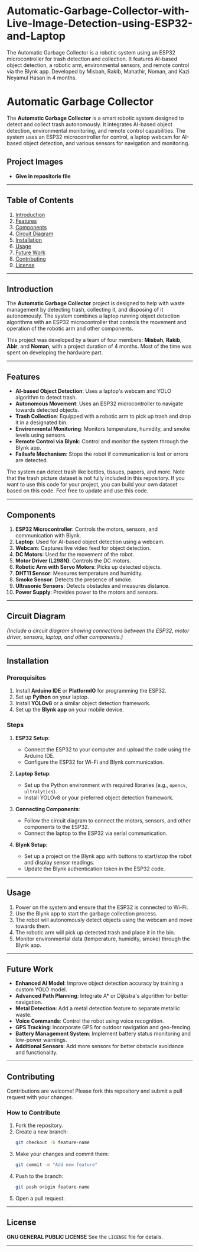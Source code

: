 # Automatic-Garbage-Collector-with-Live-Image-Detection-using-ESP32-and-Laptop
The Automatic Garbage Collector is a robotic system using an ESP32 microcontroller for trash detection and collection. It features AI-based object detection, a robotic arm, environmental sensors, and remote control via the Blynk app. Developed by Misbah, Rakib, Mahathir, Noman, and Kazi Neyamul Hasan in 4 months.
# Automatic Garbage Collector

The **Automatic Garbage Collector** is a smart robotic system designed to detect and collect trash autonomously. It integrates AI-based object detection, environmental monitoring, and remote control capabilities. The system uses an ESP32 microcontroller for control, a laptop webcam for AI-based object detection, and various sensors for navigation and monitoring.

## Project Images

- **Give in repositorie file**

---

## Table of Contents

1. [Introduction](#introduction)
2. [Features](#features)
3. [Components](#components)
4. [Circuit Diagram](#circuit-diagram)
5. [Installation](#installation)
6. [Usage](#usage)
7. [Future Work](#future-work)
8. [Contributing](#contributing)
9. [License](#license)

---

## Introduction

The **Automatic Garbage Collector** project is designed to help with waste management by detecting trash, collecting it, and disposing of it autonomously. The system combines a laptop running object detection algorithms with an ESP32 microcontroller that controls the movement and operation of the robotic arm and other components.

This project was developed by a team of four members: **Misbah**, **Rakib**, **Abir**, and **Noman**, with a project duration of 4 months. Most of the time was spent on developing the hardware part.

---

## Features

- **AI-based Object Detection**: Uses a laptop's webcam and YOLO algorithm to detect trash.
- **Autonomous Movement**: Uses an ESP32 microcontroller to navigate towards detected objects.
- **Trash Collection**: Equipped with a robotic arm to pick up trash and drop it in a designated bin.
- **Environmental Monitoring**: Monitors temperature, humidity, and smoke levels using sensors.
- **Remote Control via Blynk**: Control and monitor the system through the Blynk app.
- **Failsafe Mechanism**: Stops the robot if communication is lost or errors are detected.

The system can detect trash like bottles, tissues, papers, and more. Note that the trash picture dataset is not fully included in this repository. If you want to use this code for your project, you can build your own dataset based on this code. Feel free to update and use this code.

---

## Components

1. **ESP32 Microcontroller**: Controls the motors, sensors, and communication with Blynk.
2. **Laptop**: Used for AI-based object detection using a webcam.
3. **Webcam**: Captures live video feed for object detection.
4. **DC Motors**: Used for the movement of the robot.
5. **Motor Driver (L298N)**: Controls the DC motors.
6. **Robotic Arm with Servo Motors**: Picks up detected objects.
7. **DHT11 Sensor**: Measures temperature and humidity.
8. **Smoke Sensor**: Detects the presence of smoke.
9. **Ultrasonic Sensors**: Detects obstacles and measures distance.
10. **Power Supply**: Provides power to the motors and sensors.

---

## Circuit Diagram

*(Include a circuit diagram showing connections between the ESP32, motor driver, sensors, laptop, and other components.)*

---

## Installation

### Prerequisites

1. Install **Arduino IDE** or **PlatformIO** for programming the ESP32.
2. Set up **Python** on your laptop.
3. Install **YOLOv8** or a similar object detection framework.
4. Set up the **Blynk app** on your mobile device.

### Steps

1. **ESP32 Setup**:
   - Connect the ESP32 to your computer and upload the code using the Arduino IDE.
   - Configure the ESP32 for Wi-Fi and Blynk communication.

2. **Laptop Setup**:
   - Set up the Python environment with required libraries (e.g., `opencv`, `ultralytics`).
   - Install YOLOv8 or your preferred object detection framework.

3. **Connecting Components**:
   - Follow the circuit diagram to connect the motors, sensors, and other components to the ESP32.
   - Connect the laptop to the ESP32 via serial communication.

4. **Blynk Setup**:
   - Set up a project on the Blynk app with buttons to start/stop the robot and display sensor readings.
   - Update the Blynk authentication token in the ESP32 code.

---

## Usage

1. Power on the system and ensure that the ESP32 is connected to Wi-Fi.
2. Use the Blynk app to start the garbage collection process.
3. The robot will autonomously detect objects using the webcam and move towards them.
4. The robotic arm will pick up detected trash and place it in the bin.
5. Monitor environmental data (temperature, humidity, smoke) through the Blynk app.

---

## Future Work

- **Enhanced AI Model**: Improve object detection accuracy by training a custom YOLO model.
- **Advanced Path Planning**: Integrate A* or Dijkstra's algorithm for better navigation.
- **Metal Detection**: Add a metal detection feature to separate metallic waste.
- **Voice Commands**: Control the robot using voice recognition.
- **GPS Tracking**: Incorporate GPS for outdoor navigation and geo-fencing.
- **Battery Management System**: Implement battery status monitoring and low-power warnings.
- **Additional Sensors**: Add more sensors for better obstacle avoidance and functionality.

---

## Contributing

Contributions are welcome! Please fork this repository and submit a pull request with your changes.

### How to Contribute

1. Fork the repository.
2. Create a new branch:
   ```bash
   git checkout -b feature-name
   ```
3. Make your changes and commit them:
   ```bash
   git commit -m "Add new feature"
   ```
4. Push to the branch:
   ```bash
   git push origin feature-name
   ```
5. Open a pull request.

---

## License

**GNU GENERAL PUBLIC LICENSE** See the `LICENSE` file for details.

---
